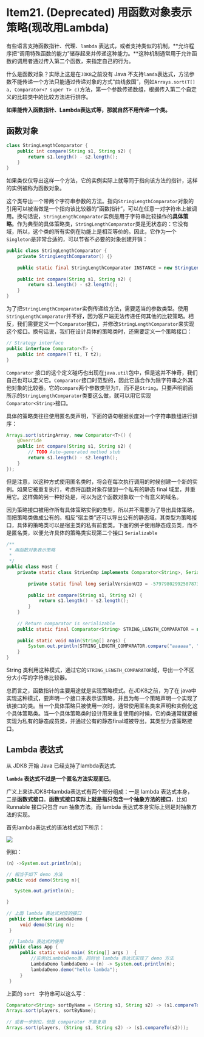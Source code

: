 # Item21. (Deprecated) 用函数对象表示策略(现改用Lambda)



有些语言支持函数指针、代理、`lambda` 表达式，或者支持类似的机制，**允许程序把“调用特殊函数的能力”储存起来并传递这种能力。**这种机制通常用于允许函数的调用者通过传入第二个函数，来指定自己的行为。

什么是函数对象？实际上这是在`JDK8`之前没有 Java 不支持`lamda`表达式，方法参数不能传递一个方法只能通过传递对象的方式“曲线救国”，例如`Arrays.sort(T[] a, Comparator<? super T> c)`方法，第一个参数传递数组，根据传入第二个自定义的比较类中的比较方法进行排序。



**如果能传入函数指针、Lambda表达式等，那就自然不用传递一个类。**



## 函数对象

```java
class StringLengthComparator {
    public int compare(String s1, String s2) {
        return s1.length() - s2.length();
    }
}
```



如果类仅仅导出这样一个方法，它的实例实际上就等同于指向该方法的指针，这样的实例被称为函数对象。



这个类导出一个带两个字符串参数的方法。指向`StringLengthComparator`对象的引用可以被当做是一个指向该比较器的“函数指针”，可以在任意一对字符串上被调用。换句话说，`StringLengthComparator`实例是用于字符串比较操作的**具体策略**。作为典型的具体策略类，`StringLengthComparator`类是无状态的：它没有域，所以，这个类的所有实例在功能上是相互等价的。因此，它作为一个`Singleton`是非常合适的，可以节省不必要的对象创建开销：

```java
public class StringLengthComparator {
    private StringLengthComparator() {}
     
    public static final StringLengthComparator INSTANCE = new StringLengthComparator();
     
    public int compare(String s1, String s2) {
        return s1.length() - s2.length();
    }
}
```



为了把`StringLengthComparator`实例传递给方法，需要适当的参数类型。使用`StringLengthComparator`并不好，因为客户端无法传递任何其他的比较策略。相反，我们需要定义一个`Comparator`接口，并修改`StringLengthComparator`来实现这个接口。换句话说，我们在设计具体的策略类时，还需要定义一个策略接口：

```java
// Strategy interface
public interface Comparator<T> {
    public int compare(T t1, T t2);
}
```



`Comparator` 接口的这个定义碰巧也出现在`java.util`包中，但是这并不神奇，我们自己也可以定义它。`Comparator`接口时范型的，因此它适合作为除字符串之外其他对象的比较器。它的`compare`两个参数类型为`T`，而不是`String`。只要声明前面所示的`StringLengthComparator`类要这么做，就可以用它实现`Comparator<String>`接口。

具体的策略类往往使用匿名类声明，下面的语句根据长度对一个字符串数组进行排序：

```java
Arrays.sort(stringArray, new Comparator<T>() {
    @Override
    public int compare(String s1, String s2) {
        // TODO Auto-generated method stub
        return s1.length() - s2.length();
    }
});
```



但是注意，以这种方式使用匿名类时，将会在每次执行调用的时候创建一个新的实例。如果它被重复执行，考虑将函数对象存储到一个私有的静态 final 域里，并重用它。这样做的另一种好处是，可以为这个函数对象取一个有意义的域名。

因为策略接口被用作所有具体策略实例的类型，所以并不需要为了导出具体策略，而把策略类做成公有的。相反“宿主类”还可以导出公有的静态域，其类型为策略接口，具体的策略类可以是宿主类的私有前套类。下面的例子使用静态成员类，而不是匿名类，以便允许具体的策略类实现第二个接口 `Serializable`



```java
/**
 * 用函数对象表示策略
 *
 */
public class Host {
    private static class StrLenCmp implements Comparator<String>, Serializable {
 
        private static final long serialVersionUID = -5797980299250787300L;
 
        public int compare(String s1, String s2) {
            return s1.length() - s2.length();
        }
    }
     
    // Return comparator is serializable
    public static final Comparator<String> STRING_LENGTH_COMPARATOR = new StrLenCmp();
     
    public static void main(String[] args) {
        System.out.println(STRING_LENGTH_COMPARATOR.compare("aaaaaa", "aaaaa"));
    }
}
```



String 类利用这种模式，通过它的`STRING_LENGTH_COMPARATOR`域，导出一个不区分大小写的字符串比较器。



总而言之，函数指针的主要用途就是实现策略模式。在JDK8之前，为了在 java中实现这种模式，要声明一个接口来表示该策略，并且为每一个策略声明一个实现了该接口的类。当一个具体策略只被使用一次时，通常使用匿名类来声明和实例化这个具体策略类。当一个具体策略类时设计用来重复使用的时候，它的类通常就要被实现为私有的静态成员类，并通过公有的静态final域被导出，其类型为该策略接口。

## Lambda 表达式

从 JDK8 开始 Java 已经支持了lambda表达式.

**`lambda` 表达式不过是一个匿名方法实现而已**。

广义上来讲JDK8中lambda表达式有两个部分组成：一是 lambda 表达式本身，二是**函数式接口**。**函数式接口实际上就是指只包含一个抽象方法的接口**，比如 Runnable 接口只包含 run 抽象方法。而 lambda 表达式本身实际上则是对抽象方法的实现。



首先lambda表达式的语法格式如下所示：

![](https://bucket-1255905387.cos.ap-shanghai.myqcloud.com/2018-11-27-20-39-46_r34.png)



例如：

```java
(n）->System.out.println(n);

// 相当于如下 demo 方法
public void demo(String n){

   System.out.println(n);

}
 
// 上面 lambda 表达式对应的接口
 public interface LambdaDemo {
     void demo(String n);
 }

 // lambda 表达式的使用
 public class App {
     public static void main( String[] args )  {
         //实例化LambdaDemo类，同时也 lambda 表达式实现了 demo 方法
         LambdaDemo lambdaDemo = (n) -> System.out.println(n);     
         lambdaDemo.demo("hello lambda");
     }
 }


```



上面的 `sort ` 字符串可以这么写：

```java
Comparator<String> sortByName = (String s1, String s2) -> (s1.compareTo(s2));  
Arrays.sort(players, sortByName);  
 
// 或者一步到位，但是 comparator 不能复用
Arrays.sort(players, (String s1, String s2) -> (s1.compareTo(s2)));  
```

 